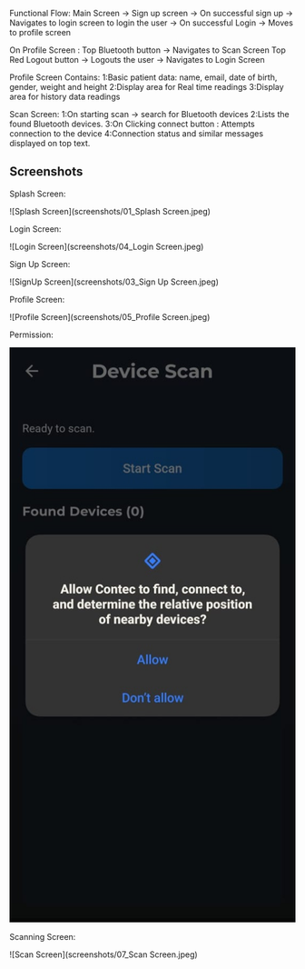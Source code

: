 Functional Flow:
Main Screen -> Sign up screen -> On successful sign up -> Navigates to login screen to login the user -> On successful Login -> Moves to profile screen 

On Profile Screen :
Top Bluetooth button -> Navigates to Scan Screen
Top Red Logout button -> Logouts the user -> Navigates to Login Screen

Profile Screen Contains:
1:Basic patient data: name, email, date of birth, gender, weight and height
2:Display area for Real time readings
3:Display area for history data readings

Scan Screen:
1:On starting scan -> search for Bluetooth devices
2:Lists the found Bluetooth devices.
3:On Clicking connect button : Attempts connection to the device
4:Connection status and similar messages displayed on top text.

## Screenshots

Splash Screen:

![Splash Screen](screenshots/01_Splash Screen.jpeg)

Login Screen:

![Login Screen](screenshots/04_Login Screen.jpeg)

Sign Up Screen:

![SignUp Screen](screenshots/03_Sign Up Screen.jpeg)

Profile Screen:

![Profile Screen](screenshots/05_Profile Screen.jpeg)

Permission:

![Permission](screenshots/06_Permission.jpeg)

Scanning Screen:

![Scan Screen](screenshots/07_Scan Screen.jpeg)
